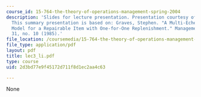 ```yaml
---
course_id: 15-764-the-theory-of-operations-management-spring-2004
description: 'Slides for lecture presentation. Presentation courtesy of Hongmin Li.
  This summary presentation is based on: Graves, Stephen. "A Multi-Echelon Inventory
  Model for a Repairable Item with One-for-One Replenishment." Management Science
  31, no. 10 (1985).'
file_location: /coursemedia/15-764-the-theory-of-operations-management-spring-2004/2d3bd77e9f45172d711f8d1ec2aa4c63_lec3_li.pdf
file_type: application/pdf
layout: pdf
title: lec3_li.pdf
type: course
uid: 2d3bd77e9f45172d711f8d1ec2aa4c63

---
```

None